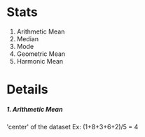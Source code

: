 # Stats
1. Arithmetic Mean
2. Median
3. Mode
4. Geometric Mean
5. Harmonic Mean


# Details 
##### 1. Arithmetic Mean
'center' of the dataset
Ex: (1+8+3+6+2)/5 = 4
